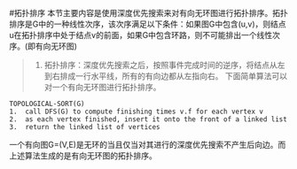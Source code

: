 #拓扑排序
本节主要内容是使用深度优先搜索来对有向无环图进行拓扑排序。拓扑排序是G中的一种线性次序，该次序满足以下条件：如果图G中包含(u,v)，则结点u在拓扑排序中处于结点v的前面，如果G中包含环路，则不可能排出一个线性次序。(即有向无环图)
>1. 拓扑排序：深度优先搜索之后，按照事件完成时间的逆序，将结点从左到右排成一行水平线，所有的有向边都从左指向右。
下面简单算法可以对一个有向无环图进行拓扑排序。

```
TOPOLOGICAL-SORT(G)
1.	call DFS(G) to compute finishing times v.f for each vertex v
2.	as each vertex finished, insert it onto the front of a linked list
3.	return the linked list of vertices
```
一个有向图G=(V,E)是无环的当且仅当对其进行的深度优先搜索不产生后向边。而上述算法生成的是有向无环图的拓扑排序。
